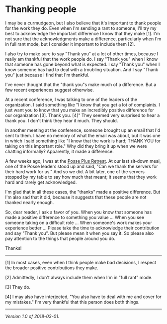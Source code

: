 Thanking people
===============

I may be a curmudgeon, but I also believe that it's important to thank
people for the work they do.  Even when I'm sending a rant to someone,
I'll try my best to acknowledge the important difference I know that
they make [1].  I'm not sure that the acknowledgments make a difference,
particularly when I'm in full rant mode, but I consider it important to 
include them [2].

I also try to make sure to say "Thank you" at a lot of other times,
because I really am thankful that the work people do.  I say "Thank you"
when I know that someone has gone beyond what is expected.  I say "Thank
you" when I know someone has had to deal with a troubling situation.
And I say "Thank you" just because I find that I'm thankful.

I've never thought that the "thank you"s make much of a difference.
But a few recent experiences suggest otherwise.

At a recent conference, I was talking to one of the leaders of
the organization.  I said something like "I know that you get a lot
of complaints.  I just want you to know that you make an incredibly
positive difference for our organization [3].  Thank you. [4]" They seemed
very surprised to hear a thank you.  I don't think they hear it much.
They should.

In another meeting at the conference, someone brought up an email that
I'd sent to them.  I have no memory of what the email was about, but it
was one in which I said something like "I know that the work is hard;
THANK YOU for taking on this important role."  Why did they bring it up
when we were chatting informally?  Apparently, it made a difference.

A few weeks ago, I was at the [Posse Plus Retreat](posse-plus-2018).  At
our last sit-down meal, one of the Posse leaders stood up and said, "Can we
thank the servers for their hard work for us."  And so we did.  A bit later,
one of the servers stopped by my table to say how much that meant; it seems
that they work hard and rarely get acknowledged.

I'm glad that in all these cases, the "thanks" made a positive difference.
But I'm also sad that it did, because it suggests that these people are not
thanked nearly enough.

So, dear reader, I ask a favor of you.  When you know that someone has made
a positive difference to something you value ... When you see someone taking
on a difficult role ... When someone's work makes your experience better ... 
Please take the time to acknowledge their contribution and say "Thank you".
But please mean it when you say it.  So please also pay attention to the things
that people around you do.

Thanks!

---

[1] In most cases, even when I think people make bad decisions, I respect 
the broader positive contributions they make.

[2] Admittedly, I don't always include them when I'm in "full rant" mode.

[3] They do.

[4] I may also have interjected, "You also have to deal with me and cover for my
mistakes."  I'm very thankful that this person does both things.

---

*Version 1.0 of 2018-03-01.*
